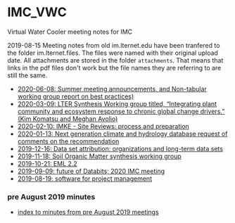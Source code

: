 # IMC_VWC

Virtual Water Cooler meeting notes for IMC

2019-08-15 Meeting notes from old im.lternet.edu have been tranfered to the folder im.lternet.files. The files were named with their original upload date. All attachments are stored in the folder `attachments`. That means that links in the pdf files don't work but the file names they are referring to are still the same.

- [2020-06-08: Summer meeting announcements, and Non-tabular working group report on best practices)](IMC_VWC_notes/IMC_VWC_2020-06-08.md) 
- [2020-03-09: LTER Synthesis Working group titled, “Integrating plant community and ecosystem response to chronic global change drivers.” (Kim Komatsu and Meghan Avolio)](IMC_VWC_notes/IMC_VWC_2020-03-09.md) 
- [2020-02-10: IMKE - Site Reviews: process and preparation](IMC_VWC_notes/IMC_VWC_2020-02-10.md) 
- [2020-01-13: Next generation climate and hydrology database request of comments on the recommendation](IMC_VWC_notes/IMC_VWC_2020-01-13.md) 
- [2019-12-16: Data set attribution: organizations and long-term data sets](IMC_VWC_notes/IMC_VWC_2019-12-16.md) 
- [2019-11-18: Soil Organic Matter synthesis working group](IMC_VWC_notes/IMC_VWC_2019-11-18.md) 
- [2019-10-21: EML 2.2](IMC_VWC_notes/IMC_VWC_2019-10-21.md) 
- [2019-09-09: future of Databits; 2020 IMC meeting](IMC_VWC_notes/IMC_VWC_2019-09-09.md) 
- [2019-08-19: software for project management](IMC_VWC_notes/IMC_VWC_2019-08-19.md) 

### pre August 2019 minutes

- [index to minutes from pre August 2019 meetings](im.lternet.files/README.md) 
